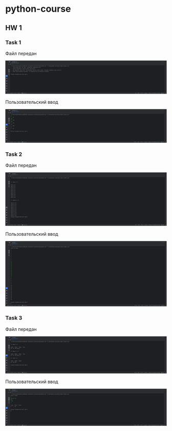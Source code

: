 # python-course

## HW 1
### Task 1
Файл передан

![image](https://github.com/Tsuchikage/python-course/blob/main/hw_1/task_1/artifacts/task_1_1.png)

Пользовательский ввод

![image](https://github.com/Tsuchikage/python-course/blob/main/hw_1/task_1/artifacts/task_1_2.png)

### Task 2
Файл передан

![image](https://github.com/Tsuchikage/python-course/blob/main/hw_1/task_2/artifacts/task_2_1.png)

Пользовательский ввод

![image](https://github.com/Tsuchikage/python-course/blob/main/hw_1/task_2/artifacts/task_2_2.png)

### Task 3
Файл передан

![image](https://github.com/Tsuchikage/python-course/blob/main/hw_1/task_3/artifacts/task_3_1.png)

Пользовательский ввод

![image](https://github.com/Tsuchikage/python-course/blob/main/hw_1/task_3/artifacts/task_3_2.png)